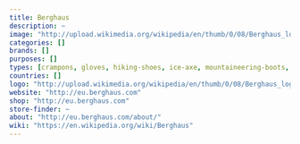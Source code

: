 ```yaml
---
title: Berghaus
description: ~
image: "http://upload.wikimedia.org/wikipedia/en/thumb/0/08/Berghaus_logo.svg/250px-Berghaus_logo.svg.png"
categories: []
brands: []
purposes: []
types: [crampons, gloves, hiking-shoes, ice-axe, mountaineering-boots, piton, rucksack, sleeping-bag, tent, trekking-pole]
countries: []
logo: "http://upload.wikimedia.org/wikipedia/en/thumb/0/08/Berghaus_logo.svg/250px-Berghaus_logo.svg.png"
website: "http://eu.berghaus.com"
shop: "http://eu.berghaus.com"
store-finder: ~
about: "http://eu.berghaus.com/about/"
wiki: "https://en.wikipedia.org/wiki/Berghaus"
---
```

